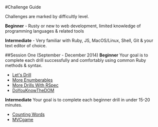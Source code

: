 #Challenge Guide

Challenges are marked by difficultly level. 

__Beginner__ - Rusty or new to web development, limited knowledge of programming languages & related tools

__Intermediate__ - Very familiar with Ruby, JS, MacOS/Linux, Shell, Git & your text editor of choice.

##Session One (September - December 2014)
__Beginner__
Your goal is to complete each drill successfully and comfortably using common Ruby methods & syntax.
 - [Let's Drill](https://github.com/columbustutoringgroup/LetsDrill)
 - [More Enumberables](https://github.com/columbustutoringgroup/MoreEnumerables)
 - [More Drills With RSpec](https://github.com/columbustutoringgroup/MoreDrillsWithRSpec)
 - [DoYouKnowTheDOM](https://github.com/columbustutoringgroup/DoYouKnowTheDOM)

__Intermediate__ 
Your goal is to complete each beginner drill in under 15-20 minutes.
 - [Counting Words](https://github.com/columbustutoringgroup/CountingWords)
 - [MVCgame](https://github.com/columbustutoringgroup/MVCgame)


